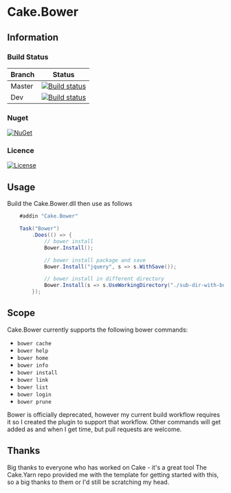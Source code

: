 # Cake.Bower

## Information

### Build Status

Branch | Status
--- | ---
Master | [![Build status](https://ci.appveyor.com/api/projects/status/17x9uhlfja50wdk3/branch/master?svg=true)](https://ci.appveyor.com/project/cakecontrib/cake-bower/branch/master)
Dev | [![Build status](https://ci.appveyor.com/api/projects/status/17x9uhlfja50wdk3/branch/dev?svg=true)](https://ci.appveyor.com/project/cakecontrib/cake-bower/branch/dev)

### Nuget
[![NuGet](https://img.shields.io/nuget/v/Cake.Bower.svg)](https://www.nuget.org/packages/Cake.Bower/) 

### Licence
[![License](http://img.shields.io/:license-mit-blue.svg)](http://cake-contrib.mit-license.org)

## Usage

Build the Cake.Bower.dll then use as follows

```c#
    #addin "Cake.Bower"

    Task("Bower")
        .Does(() => {
            // bower install
            Bower.Install();

            // bower install package and save
            Bower.Install("jquery", s => s.WithSave());

            // bower install in different directory
            Bower.Install(s => s.UseWorkingDirectory("./sub-dir-with-bower.json/"));
        });
```

## Scope
Cake.Bower currently supports the following bower commands:

* ```bower cache```
* ```bower help```
* ```bower home```
* ```bower info```
* ```bower install```
* ```bower link```
* ```bower list```
* ```bower login```
* ```bower prune```

Bower is officially deprecated, however my current build workflow requires it so I created the plugin to support that workflow.
Other commands will get added as and when I get time, but pull requests are welcome.

## Thanks
Big thanks to everyone who has worked on Cake - it's a great tool
The Cake.Yarn repo provided me with the template for getting started with this, so a big thanks to them or I'd still be scratching my head.